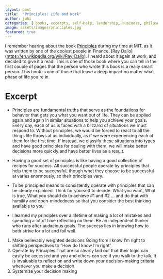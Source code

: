 ```yaml
---
layout: post
title:  "Principles: Life and Work"
author: juhi
categories: [ books, excerpts, self-help, leadership, business, philosophy ]
image: assets/images/principles.jpg
featured: true
---
```

I remember hearing about the book [Principles](https://www.goodreads.com/book/show/34536488-principles) during my time at MIT, as it was written by one of the coolest people in Finance, [Ray Dalio] (https://en.wikipedia.org/wiki/Ray_Dalio). I heard about it again at work, and decided to give it a read. This is one of those book where you can tell in the first couple of pages that the person who wrote this book is a really smart person.  This book is one of those that leave a deep impact no matter what phase of life you're in.

# Excerpt
* Principles are fundamental truths that serve as the foundations for behavior that gets you what you want out of life. They can be applied again and again in similar situations to help you achieve your goals. 
Every day, each of us is faced with a blizzard of situations we must respond to. Without principles, we would be forced to react to all the things life throws at us individually, as if we were experiencing each of them for the first time. If instead, we classify these situations into types and have good principles for dealing with them, we will make better decisions more quickly and have better lives as a result. 

* Having a good set of principles is like having a good collection of recipes for success. All successful people operate by principles that help them to be successful, though what they choose to be successful at varies enormously, so their principles vary. 

* To be principled means to consistently operate with principles that can be clearly explained. 
Think for yourself to decide: What you want, What is true, What you should do to achieve #1 and #2
… and do that with humility and open-mindedness so that you consider the best thinking available to you

* I learned my principles over a lifetime of making a lot of mistakes and spending a lot of time reflecting on them. Be an independent thinker who runs after audacious goals. The success lies in knowing how to both strive for a lot and fail well. 

1. Make believably weighted decisions 
Going from I know I’m right to shifting perspectives to “How do I know I’m right”
2. Operate by Principles
That are so clearly laid out that their logic can easily be accessed and you and others can see if you walk to the talk. It is invaluable to reflect on and write down your decision-making criteria whenever you make a decision.
3. Systemize your decision making
